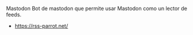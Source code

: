 Mastodon 
Bot de mastodon que permite usar Mastodon como un lector de feeds.
- https://rss-parrot.net/

